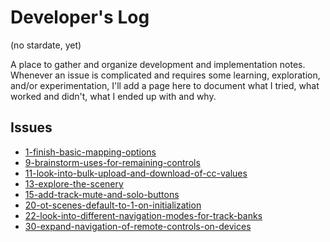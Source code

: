 # Developer's Log

(no stardate, yet)

A place to gather and organize development and implementation notes. Whenever an issue is complicated and requires some learning, exploration, and/or experimentation, I'll add a page here to document what I tried, what worked and didn't, what I ended up with and why.

## Issues

- [1-finish-basic-mapping-options](./1-finish-basic-mapping-options/1-finish-basic-mapping-options-devlog.md)
- [9-brainstorm-uses-for-remaining-controls](./9-brainstorm-uses-for-remaining-controls/9-brainstorm-uses-for-remaining-controls-devlog.md)
- [11-look-into-bulk-upload-and-download-of-cc-values](./11-look-into-bulk-upload-and-download-of-cc-values/11-look-into-bulk-upload-and-download-of-cc-values.md)
- [13-explore-the-scenery](./13-explore-the-scenery/13-explore-the-scenery-devlog.md)
- [15-add-track-mute-and-solo-buttons](./15-add-track-mute-and-solo-buttons/15-add-track-mute-and-solo-buttons.md)
- [20-ot-scenes-default-to-1-on-initialization](./20-ot-scenes-default-to-1-on-initialization/20-ot-scenes-default-to-1-on-initialization.md)
- [22-look-into-different-navigation-modes-for-track-banks](./22-look-into-different-navigation-modes-for-track-banks/22-look-into-different-navigation-modes-for-track-banks.md)
- [30-expand-navigation-of-remote-controls-on-devices](./30-expand-navigation-of-remote-controls-on-devices/30-expand-navigation-of-remote-controls-on-devices.md)